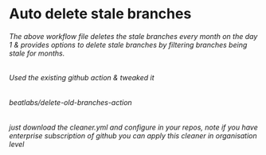 # Auto delete stale branches

###### The above workflow file deletes the stale branches every month on the day 1 & provides options to delete stale branches by filtering branches being stale for months.

###### Used the existing github action & tweaked it

###### beatlabs/delete-old-branches-action

###### just download the cleaner.yml and configure in your repos, note if you have enterprise subscription of github you can apply this cleaner in organisation level 



